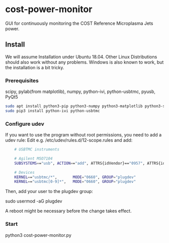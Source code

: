 # cost-power-monitor

GUI for continuously monitoring the COST Reference Microplasma Jets power.

## Install

We will assume Installation under Ubuntu 18.04. Other Linux Distributions should also work without any problems. Windows is also known to work, but the installation is a bit tricky.

### Prerequisites

scipy, pylab(from matplotlib), numpy, python-ivi, python-usbtmc, pyusb, PyQt5

```bash
sudo apt install python3-pip python3-numpy python3-matplotlib python3-scipy python3-pyqt5
sudo pip3 install python-ivi python-usbtmc
```

### Configure udev

If you want to use the program without root permissions, you need to add a udev rule:
Edit e.g. /etc/udev/rules.d/12-scope.rules and add:

```bash
	# USBTMC instruments

	# Agilent MSO7104
	SUBSYSTEMS=="usb", ACTION=="add", ATTRS{idVendor}=="0957", ATTRS{idProduct}=="1755", GROUP="plugdev", MODE="0660"

	# Devices
	KERNEL=="usbtmc/*",       MODE="0660", GROUP="plugdev"
	KERNEL=="usbtmc[0-9]*",   MODE="0660", GROUP="plugdev"
```

Then, add your user to the plugdev group:

sudo usermod <username> -aG plugdev
  
A reboot might be necessary before the change takes effect.

### Start
python3 cost-power-monitor.py

